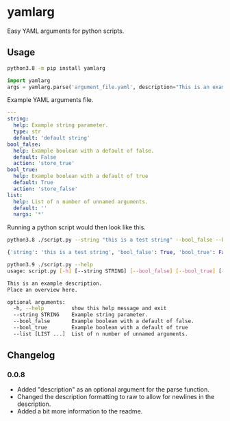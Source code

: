 # yamlarg
 Easy YAML arguments for python scripts.

## Usage

```bash
python3.8 -m pip install yamlarg
```

```python
import yamlarg
args = yamlarg.parse('argument_file.yaml', description="This is an example description.\nPlace an overview here.")
```

Example YAML arguments file.
```yaml
---
string:
  help: Example string parameter.
  type: str
  default: 'default string'
bool_false:
  help: Example boolean with a default of false.
  default: False
  action: 'store_true'
bool_true:
  help: Example boolean with a default of true
  default: True
  action: 'store_false'
list:
  help: List of n number of unnamed arguments.
  default: ''
  nargs: '*'
```

Running a python script would then look like this.
```bash
python3.8 ./script.py --string "this is a test string" --bool_false --bool_true --list a b c
```
```python
{'string': 'this is a test string', 'bool_false': True, 'bool_true': False, 'list': ['a', 'b', 'c']}
```

```bash
python3.9 ./script.py --help
usage: script.py [-h] [--string STRING] [--bool_false] [--bool_true] [--list [LIST ...]]

This is an example description.
Place an overview here.

optional arguments:
  -h, --help         show this help message and exit
  --string STRING    Example string parameter.
  --bool_false       Example boolean with a default of false.
  --bool_true        Example boolean with a default of true
  --list [LIST ...]  List of n number of unnamed arguments.
```

## Changelog

### 0.0.8

- Added "description" as an optional argument for the parse function.
- Changed the description formatting to raw to allow for newlines in the description.
- Added a bit more information to the readme.